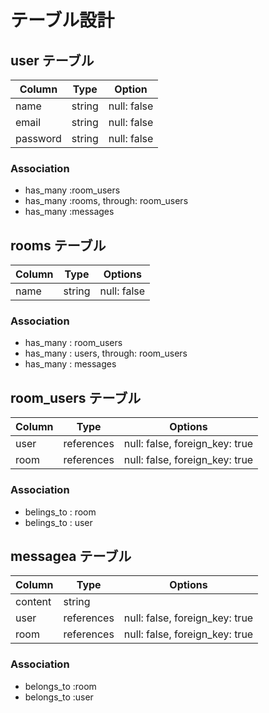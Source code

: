 # テーブル設計

## user テーブル

| Column | Type | Option |
| --- | --- | --- |
| name | string | null: false |
| email | string | null: false |
| password | string | null: false |

### Association

- has_many :room_users
- has_many :rooms, through: room_users
- has_many :messages

## rooms テーブル

| Column | Type | Options |
| --- | --- | ---- |
| name | string | null: false |

### Association

- has_many : room_users
- has_many : users, through: room_users
- has_many : messages

## room_users テーブル

| Column | Type | Options |
| --- | --- | --- |
| user | references | null: false, foreign_key: true |
| room | references | null: false, foreign_key: true |

### Association

- belings_to : room
- belings_to : user

## messagea テーブル

| Column | Type | Options |
| --- | --- | --- |
| content | string |  |
| user | references  | null: false, foreign_key: true |
| room | references  | null: false, foreign_key: true |

### Association

- belongs_to :room
- belongs_to :user

